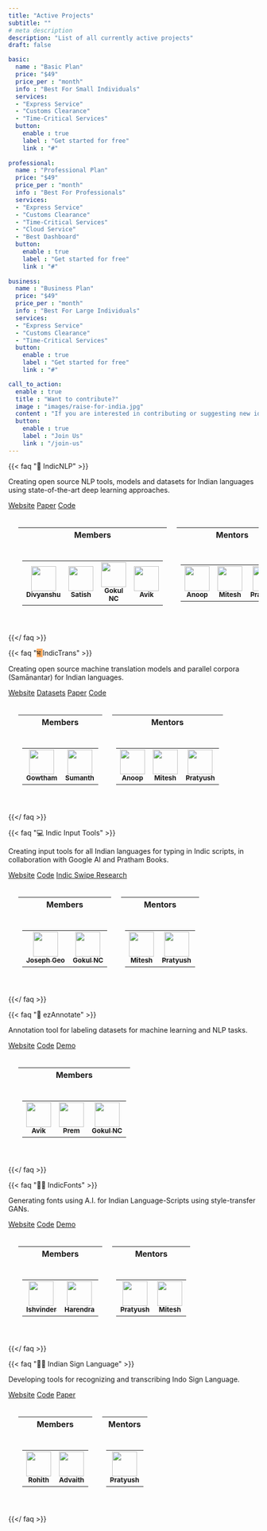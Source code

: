 ```yaml
---
title: "Active Projects"
subtitle: ""
# meta description
description: "List of all currently active projects"
draft: false

basic:
  name : "Basic Plan"
  price: "$49"
  price_per : "month"
  info : "Best For Small Individuals"
  services:
  - "Express Service"
  - "Customs Clearance"
  - "Time-Critical Services"
  button:
    enable : true
    label : "Get started for free"
    link : "#"
    
professional:
  name : "Professional Plan"
  price: "$49"
  price_per : "month"
  info : "Best For Professionals"
  services:
  - "Express Service"
  - "Customs Clearance"
  - "Time-Critical Services"
  - "Cloud Service"
  - "Best Dashboard"
  button:
    enable : true
    label : "Get started for free"
    link : "#"
    
business:
  name : "Business Plan"
  price: "$49"
  price_per : "month"
  info : "Best For Large Individuals"
  services:
  - "Express Service"
  - "Customs Clearance"
  - "Time-Critical Services"
  button:
    enable : true
    label : "Get started for free"
    link : "#"

call_to_action:
  enable : true
  title : "Want to contribute?"
  image : "images/raise-for-india.jpg"
  content : "If you are interested in contributing or suggesting new ideas or projects, you are more than welcome to join us!"
  button:
    enable : true
    label : "Join Us"
    link : "/join-us"
---
```




{{< faq "🤗 IndicNLP" >}}

Creating open source NLP tools, models and datasets for Indian languages using state-of-the-art deep learning approaches.

<a href="https://indicnlp.ai4bharat.org" class="btn btn-primary btn-sm">Website</a>
<a href="https://indicnlp.ai4bharat.org/papers/arxiv2020_indicnlp_corpus.pdf" class="btn btn-primary btn-sm">Paper</a>
<a href="https://github.com/AI4Bharat/indic-bert" class="btn btn-primary btn-sm">Code</a>

<table style="border-collapse: inherit; border-spacing: 20px;">
  <tr><th>Members</th><th>Mentors</th></tr>
  <tr>
    <td>
      <table><tr>
        <td align="center"><a href="https://github.com/DivKakwani"><img src="https://avatars2.githubusercontent.com/u/2513455?v=4" width="50px;" class="rounded-circle"/><br /><sub><b>Divyanshu</b></sub></a></td>
        <td align="center"><a href="http://github.com/satti007"><img src="https://avatars0.githubusercontent.com/u/8908621?v=4" width="50px;" class="rounded-circle"/><br /><sub><b>Satish</b></sub></a></td>
        <td align="center"><a href="https://github.com/GokulNC"><img src="https://avatars0.githubusercontent.com/u/10559293?v=4" width="50px;" class="rounded-circle"/><br /><sub><b>Gokul NC</b></sub></a></td>
        <td align="center"><a href="https://github.com/react117"><img src="https://avatars0.githubusercontent.com/u/30906514?v=4" width="50px;" class="rounded-circle"/><br /><sub><b>Avik</b></sub></a></td>
      </tr></table>
    </td>
    <td>
      <table><tr>
        <td align="center"><a href="http://anoopk.in"><img src="https://avatars0.githubusercontent.com/u/2256602?v=4" width="50px;" class="rounded-circle"/><br /><sub><b>Anoop</b></sub></a></td>
        <td align="center"><a href="https://www.cse.iitm.ac.in/~miteshk"><img src="https://avatars0.githubusercontent.com/u/4814357?v=4" width="50px;" class="rounded-circle"/><br /><sub><b>Mitesh</b></sub></a></td>
        <td align="center"><a href="https://www.cse.iitm.ac.in/~pratyush"><img src="https://avatars0.githubusercontent.com/u/49815493?v=4" width="50px;" class="rounded-circle"/><br /><sub><b>Pratyush</b></sub></a></td>
      </tr></table>
    </td>
  </tr>
</table>

{{</ faq >}}

{{< faq "<span style='background-color: #FBAB60'>भ </span>	IndicTrans" >}}

Creating open source machine translation models and parallel corpora (Samānantar) for Indian languages.

<a href="https://indicnlp.ai4bharat.org/indic-trans/" class="btn btn-primary btn-sm">Website</a>
<a href="https://indicnlp.ai4bharat.org/samanantar/" class="btn btn-primary btn-sm">Datasets</a>
<a href="https://arxiv.org/abs/2104.05596" class="btn btn-primary btn-sm">Paper</a>
<a href="https://github.com/AI4Bharat/IndicTrans" class="btn btn-primary btn-sm">Code</a>

<table style="border-collapse: inherit; border-spacing: 20px;">
  <tr><th>Members</th><th>Mentors</th></tr>
  <tr>
    <td>
      <table><tr>
        <td align="center"><a href="https://github.com/gowtham1997"><img src="https://avatars.githubusercontent.com/u/9641196?v=4" width="50px;" class="rounded-circle"/><br /><sub><b>Gowtham</b></sub></a></td>
        <td align="center"><a href="https://github.com/sumanthd17"><img src="https://avatars.githubusercontent.com/u/28291870?v=4" width="50px;" class="rounded-circle"/><br /><sub><b>Sumanth</b></sub></a></td>
      </tr></table>
    </td>
    <td>
      <table><tr>
        <td align="center"><a href="http://anoopk.in"><img src="https://avatars0.githubusercontent.com/u/2256602?v=4" width="50px;" class="rounded-circle"/><br /><sub><b>Anoop</b></sub></a></td>
        <td align="center"><a href="https://www.cse.iitm.ac.in/~miteshk"><img src="https://avatars0.githubusercontent.com/u/4814357?v=4" width="50px;" class="rounded-circle"/><br /><sub><b>Mitesh</b></sub></a></td>
        <td align="center"><a href="https://www.cse.iitm.ac.in/~pratyush"><img src="https://avatars0.githubusercontent.com/u/49815493?v=4" width="50px;" class="rounded-circle"/><br /><sub><b>Pratyush</b></sub></a></td>
      </tr></table>
    </td>
  </tr>
</table>

{{</ faq >}}

{{< faq "💻 Indic Input Tools" >}}

Creating input tools for all Indian languages for typing in Indic scripts, in collaboration with Google AI and Pratham Books.

<a href="https://transliteration.ai4bharat.org" class="btn btn-primary btn-sm">Website</a>
<a href="https://github.com/AI4Bharat/IndianNLP-Transliteration" class="btn btn-primary btn-sm">Code</a>
<a href="https://swipe.ai4bharat.org" class="btn btn-primary btn-sm">Indic Swipe Research</a>

<table style="border-collapse: inherit; border-spacing: 20px;">
  <tr><th>Members</th><th>Mentors</th></tr>
  <tr>
    <td>
      <table><tr>
        <td align="center"><a href="http://github.com/JosephGeoBenjamin"><img src="https://avatars0.githubusercontent.com/u/40231481?v=4" width="50px;" class="rounded-circle"/><br /><sub><b>Joseph Geo</b></sub></a></td>
        <td align="center"><a href="https://github.com/GokulNC"><img src="https://avatars0.githubusercontent.com/u/10559293?v=4" width="50px;" class="rounded-circle"/><br /><sub><b>Gokul NC</b></sub></a></td>
      </tr></table>
    </td>
    <td>
      <table><tr>
        <td align="center"><a href="https://www.cse.iitm.ac.in/~miteshk"><img src="https://avatars0.githubusercontent.com/u/4814357?v=4" width="50px;" class="rounded-circle"/><br /><sub><b>Mitesh</b></sub></a></td>
        <td align="center"><a href="https://www.cse.iitm.ac.in/~pratyush"><img src="https://avatars0.githubusercontent.com/u/49815493?v=4" width="50px;" class="rounded-circle"/><br /><sub><b>Pratyush</b></sub></a></td>
      </tr></table>
    </td>
  </tr>
</table>

{{</ faq >}}

{{< faq "🔨 ezAnnotate" >}}

Annotation tool for labeling datasets for machine learning and NLP tasks.

<a href="https://docs.ezannotate.ai4bharat.org" class="btn btn-primary btn-sm">Website</a>
<a href="https://github.com/AI4Bharat/ezAnnotate" class="btn btn-primary btn-sm">Code</a>
<a href="https://ezannotate.ai4bharat.org" class="btn btn-primary btn-sm">Demo</a>

<table style="border-collapse: inherit; border-spacing: 20px;">
  <tr><th>Members</th></tr>
  <tr>
    <td>
      <table><tr>
        <td align="center"><a href="https://github.com/react117"><img src="https://avatars0.githubusercontent.com/u/30906514?v=4" width="50px;" class="rounded-circle"/><br /><sub><b>Avik</b></sub></a></td>
        <td align="center"><a href="https://github.com/Prem-kumar27"><img src="https://avatars0.githubusercontent.com/u/14202523?v=4" width="50px;" class="rounded-circle"/><br /><sub><b>Prem</b></sub></a></td>
        <td align="center"><a href="https://github.com/GokulNC"><img src="https://avatars0.githubusercontent.com/u/10559293?v=4" width="50px;" class="rounded-circle"/><br /><sub><b>Gokul NC</b></sub></a></td>
      </tr></table>
    </td>
  </tr>
</table>

{{</ faq >}}

{{< faq "✍🏼 IndicFonts" >}}

Generating fonts using A.I. for Indian Language-Scripts using style-transfer GANs.

<a href="https://fonts.ai4bharat.org" class="btn btn-primary btn-sm">Website</a>
<a href="https://github.com/AI4Bharat/Fonts-for-Indian-Scripts" class="btn btn-primary btn-sm">Code</a>
<a href="https://demo.fonts.ai4bharat.org" class="btn btn-primary btn-sm">Demo</a>

<table style="border-collapse: inherit; border-spacing: 20px;">
  <tr><th>Members</th><th>Mentors</th></tr>
  <tr>
    <td>
      <table><tr>
        <td align="center"><a href="http://github.com/IshvinderSethi22"><img src="https://avatars0.githubusercontent.com/u/26191118?v=4" width="50px;" class="rounded-circle"/><br /><sub><b>Ishvinder</b></sub></a></td>
        <td align="center"><a href="https://github.com/S7309"><img src="https://avatars0.githubusercontent.com/u/36332337?v=4" width="50px;" class="rounded-circle"/><br /><sub><b>Harendra</b></sub></a></td>
      </tr></table>
    </td>
    <td>
      <table><tr>
        <td align="center"><a href="https://www.cse.iitm.ac.in/~pratyush"><img src="https://avatars0.githubusercontent.com/u/49815493?v=4" width="50px;" class="rounded-circle"/><br /><sub><b>Pratyush</b></sub></a></td>
        <td align="center"><a href="https://www.cse.iitm.ac.in/~miteshk"><img src="https://avatars0.githubusercontent.com/u/4814357?v=4" width="50px;" class="rounded-circle"/><br /><sub><b>Mitesh</b></sub></a></td>
      </tr></table>
    </td>
  </tr>
</table>

{{</ faq >}}

{{< faq "🖖🏼 Indian Sign Language" >}}

Developing tools for recognizing and transcribing Indo Sign Language.

<a href="https://sign-language.ai4bharat.org" class="btn btn-primary btn-sm">Website</a>
<a href="https://github.com/AI4Bharat/INCLUDE" class="btn btn-primary btn-sm">Code</a>
<a href="https://dl.acm.org/doi/10.1145/3394171.3413528" class="btn btn-primary btn-sm">Paper</a>

<table style="border-collapse: inherit; border-spacing: 20px;">
  <tr><th>Members</th><th>Mentors</th></tr>
  <tr>
    <td>
      <table><tr>
        <td align="center"><a href="http://github.com/gRohith327"><img src="https://avatars0.githubusercontent.com/u/36641932?v=4" width="50px;" class="rounded-circle"/><br /><sub><b>Rohith</b></sub></a></td>
        <td align="center"><a href="https://github.com/Ads97"><img src="https://avatars.githubusercontent.com/u/20744245?v=4" width="50px;" class="rounded-circle"/><br /><sub><b>Advaith</b></sub></a></td>
      </tr></table>
    </td>
    <td>
      <table><tr>
        <td align="center"><a href="https://www.cse.iitm.ac.in/~pratyush"><img src="https://avatars0.githubusercontent.com/u/49815493?v=4" width="50px;" class="rounded-circle"/><br /><sub><b>Pratyush</b></sub></a></td>
      </tr></table>
    </td>
  </tr>
</table>

{{</ faq >}}

